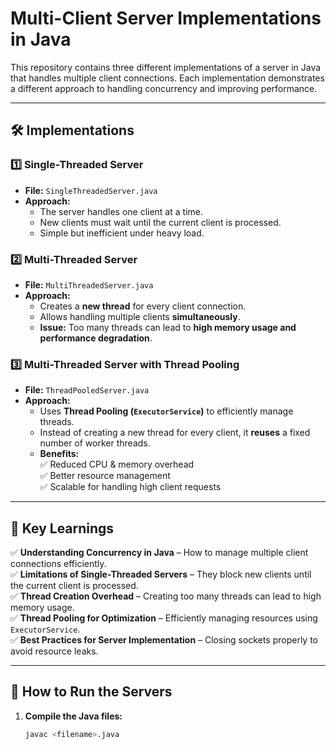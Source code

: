 # Multi-Client Server Implementations in Java

This repository contains three different implementations of a server in Java that handles multiple client connections. Each implementation demonstrates a different approach to handling concurrency and improving performance.

---

## **🛠 Implementations**
### **1️⃣ Single-Threaded Server**
- **File:** `SingleThreadedServer.java`
- **Approach:**  
  - The server handles one client at a time.
  - New clients must wait until the current client is processed.
  - Simple but inefficient under heavy load.

### **2️⃣ Multi-Threaded Server**
- **File:** `MultiThreadedServer.java`
- **Approach:**  
  - Creates a **new thread** for every client connection.
  - Allows handling multiple clients **simultaneously**.
  - **Issue:** Too many threads can lead to **high memory usage and performance degradation**.

### **3️⃣ Multi-Threaded Server with Thread Pooling**
- **File:** `ThreadPooledServer.java`
- **Approach:**  
  - Uses **Thread Pooling (`ExecutorService`)** to efficiently manage threads.
  - Instead of creating a new thread for every client, it **reuses** a fixed number of worker threads.
  - **Benefits:**  
    ✅ Reduced CPU & memory overhead  
    ✅ Better resource management  
    ✅ Scalable for handling high client requests  

---

## **🔑 Key Learnings**
✅ **Understanding Concurrency in Java** – How to manage multiple client connections efficiently.  
✅ **Limitations of Single-Threaded Servers** – They block new clients until the current client is processed.  
✅ **Thread Creation Overhead** – Creating too many threads can lead to high memory usage.  
✅ **Thread Pooling for Optimization** – Efficiently managing resources using `ExecutorService`.  
✅ **Best Practices for Server Implementation** – Closing sockets properly to avoid resource leaks.  

---

## **🚀 How to Run the Servers**
1. **Compile the Java files:**  
   ```sh
   javac <filename>.java
